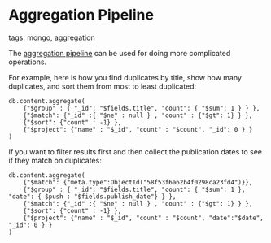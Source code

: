 # Aggregation Pipeline

tags: mongo, aggregation

The [aggregation pipeline](https://docs.mongodb.com/manual/core/aggregation-pipeline/) can
be used for doing more complicated operations.

For example, here is how you find duplicates by title, show how many duplicates, and sort
them from most to least duplicated:

```
db.content.aggregate(
    {"$group" : { "_id": "$fields.title", "count": { "$sum": 1 } } },
    {"$match": {"_id" :{ "$ne" : null } , "count" : {"$gt": 1} } }, 
    {"$sort": {"count" : -1} },
    {"$project": {"name" : "$_id", "count" : "$count", "_id": 0 } }
)
```

If you want to filter results first and then collect the publication dates to see if they match on duplicates:

```
db.content.aggregate(
    {"$match": {"meta.type":ObjectId("58f53f6a62b4f0298ca23fd4")}},
    {"$group" : { "_id": "$fields.title", "count": { "$sum": 1 }, "date": { $push : "$fields.publish_date"} } },
    {"$match": {"_id" :{ "$ne" : null } , "count" : {"$gt": 1} } }, 
    {"$sort": {"count" : -1} },
    {"$project": {"name" : "$_id", "count" : "$count", "date":"$date", "_id": 0 } }
)
```
